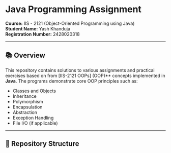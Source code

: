 # Java Programming Assignment

**Course:** IIS - 2121 (Object-Oriented Programming using Java)  
**Student Name:** Yash Khanduja  
**Registration Number:** 2428020318  

---

## 📚 Overview
This repository contains solutions to various assignments and practical exercises based on from [IIS-2121 OOPs] (OOP)** concepts implemented in **Java**. The programs demonstrate core OOP principles such as:

- Classes and Objects  
- Inheritance  
- Polymorphism  
- Encapsulation  
- Abstraction  
- Exception Handling  
- File I/O (if applicable)

---

## 📁 Repository Structure
